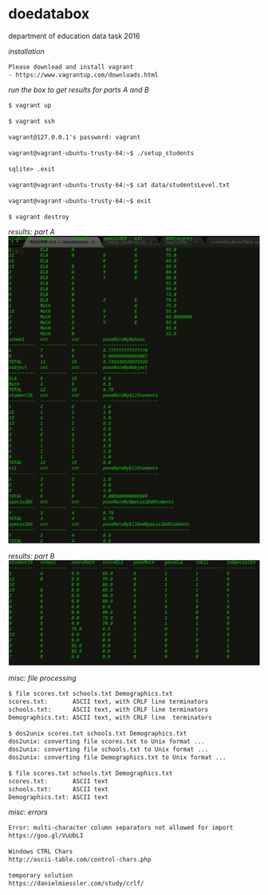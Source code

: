 # doedatabox
department of education data task 2016

*installation*
```
Please download and install vagrant
- https://www.vagrantup.com/downloads.html
```

*run the box to get results for parts A and B*
```
$ vagrant up

$ vagrant ssh

vagrant@127.0.0.1's password: vagrant

vagrant@vagrant-ubuntu-trusty-64:~$ ./setup_students

sqlite> .exit

vagrant@vagrant-ubuntu-trusty-64:~$ cat data/studentsLevel.txt

vagrant@vagrant-ubuntu-trusty-64:~$ exit

$ vagrant destroy
```

*results: part A*
![part A](/images/partA.png)

*results: part B*
![part B](/images/partB.png)

*misc: file processing*
```
$ file scores.txt schools.txt Demographics.txt
scores.txt:       ASCII text, with CRLF line terminators
schools.txt:      ASCII text, with CRLF line terminators
Demographics.txt: ASCII text, with CRLF line  terminators

$ dos2unix scores.txt schools.txt Demographics.txt
dos2unix: converting file scores.txt to Unix format ...
dos2unix: converting file schools.txt to Unix format ...
dos2unix: converting file Demographics.txt to Unix format ...

$ file scores.txt schools.txt Demographics.txt
scores.txt:       ASCII text
schools.txt:      ASCII text
Demographics.txt: ASCII text
```

*misc: errors*
```
Error: multi-character column separators not allowed for import
https://goo.gl/VuUbLI

Windows CTRL Chars
http://ascii-table.com/control-chars.php

temporary solution
https://danielmiessler.com/study/crlf/
```
